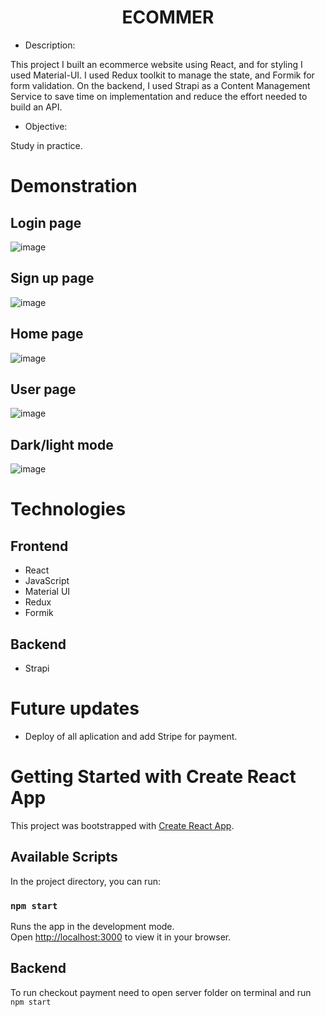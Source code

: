 <h1 align="center">ECOMMER</h1> 

- Description:

This project
I built an ecommerce website using React, and for styling I used Material-UI. I used Redux toolkit to manage the state, and Formik for form validation.
On the backend, I used Strapi as a Content Management Service to save time on implementation and reduce the effort needed to build an API.

- Objective:

Study in practice.

# Demonstration

## Login page

![image](https://user-images.githubusercontent.com/100156111/211169416-168207dd-6d47-4858-9e4f-f5bba126ce29.png)

## Sign up page

![image](https://user-images.githubusercontent.com/100156111/211169439-074bb732-478e-4fd6-8bb8-5a377551da2e.png)

## Home page

![image](https://user-images.githubusercontent.com/100156111/211169456-ace52462-8df4-4f0d-b3fa-4dc05528fa4d.png)

## User page

![image](https://user-images.githubusercontent.com/100156111/211169474-4929a092-4953-4059-a5e9-38805787e9eb.png)

## Dark/light mode 

![image](https://user-images.githubusercontent.com/100156111/211169523-ab227c56-c4d7-4030-b4e8-b572afa4ab68.png)




# Technologies

## Frontend
- React
- JavaScript
- Material UI
- Redux
- Formik

## Backend
- Strapi

# Future updates
- Deploy of all aplication and add Stripe for payment.

# Getting Started with Create React App

This project was bootstrapped with [Create React App](https://github.com/facebook/create-react-app).

## Available Scripts

In the project directory, you can run:

### `npm start`

Runs the app in the development mode.\
Open [http://localhost:3000](http://localhost:3000) to view it in your browser.

## Backend

To run checkout payment need to open server folder on terminal and run `npm start`
